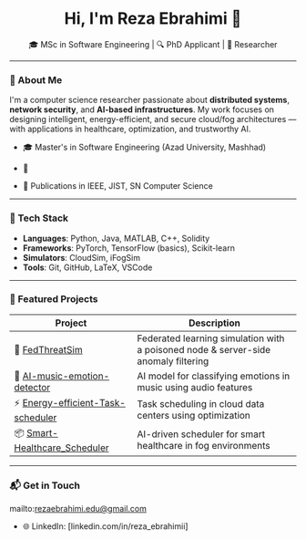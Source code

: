 <h1 align="center">Hi, I'm Reza Ebrahimi 👋</h1>

<p align="center">
  🎓 MSc in Software Engineering | 🔍 PhD Applicant | 🔐 Researcher
</p>

---

### 💼 About Me

I'm a computer science researcher passionate about **distributed systems**, **network security**, and **AI-based infrastructures**. My work focuses on designing intelligent, energy-efficient, and secure cloud/fog architectures — with applications in healthcare, optimization, and trustworthy AI.

- 🎓 Master's in Software Engineering (Azad University, Mashhad)
- 🔬 
 
- 📄 Publications in IEEE, JIST, SN Computer Science

---

### 🔧 Tech Stack

- **Languages**: Python, Java, MATLAB, C++, Solidity  
- **Frameworks**: PyTorch, TensorFlow (basics), Scikit-learn  
- **Simulators**: CloudSim, iFogSim  
- **Tools**: Git, GitHub, LaTeX, VSCode

---

### 📌 Featured Projects

| Project | Description |
|--------|-------------|
| 🔐 [FedThreatSim](https://github.com/Reza-ebi/FedThreatSim) | Federated learning simulation with a poisoned node & server-side anomaly filtering |
| 🧠 [AI-music-emotion-detector](https://github.com/Reza-ebi/AI-music-emotion-detector) | AI model for classifying emotions in music using audio features |
| ⚡ [Energy-efficient-Task-scheduler](https://github.com/Reza-ebi/Energy-efficient-Task-scheduler) | Task scheduling in cloud data centers using optimization |
| 📦 [Smart-Healthcare_Scheduler](https://github.com/Reza-ebi/Smart-Healthcare_Scheduler) | AI-driven scheduler for smart healthcare in fog environments |

---

### 📬 Get in Touch

mailto:rezaebrahimi.edu@gmail.com  
- 🌐 LinkedIn: [linkedin.com/in/reza_ebrahimii]
